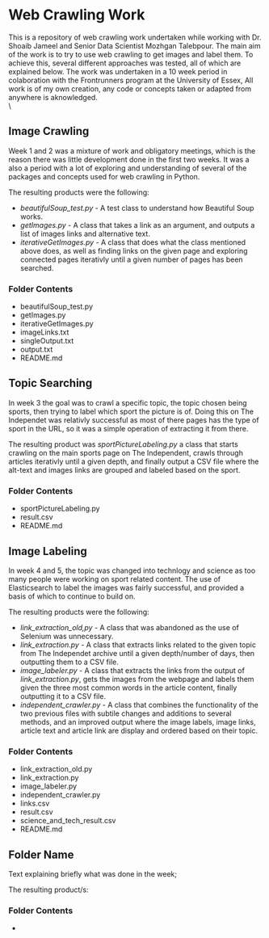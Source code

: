 # Web Crawling Work
This is a repository of web crawling work undertaken while working with Dr. Shoaib Jameel and Senior Data Scientist Mozhgan Talebpour.
The main aim of the work is to try to use web crawling to get images and label them. To achieve this, several different approaches was tested, all of which are explained below.
The work was undertaken in a 10 week period in colaboration with the Frontrunners program at the University of Essex,
All work is of my own creation, any code or concepts taken or adapted from anywhere is aknowledged.  
\
  
## Image Crawling
Week 1 and 2 was a mixture of work and obligatory meetings, which is the reason there was little development done in the first two weeks. It was a also a period with a lot of exploring and understanding of several of the packages and concepts used for web crawling in Python.

The resulting products were the following:
* *beautifulSoup_test.py* - A test class to understand how Beautiful Soup works.
* *getImages.py* - A class that takes a link as an argument, and outputs a list of images links and alternative text.
* *iterativeGetImages.py* - A class that does what the class mentioned above does, as well as finding links on the given page and exploring connected pages iterativly until a given number of pages has been searched.

### Folder Contents
* beautifulSoup_test.py
* getImages.py
* iterativeGetImages.py
* imageLinks.txt
* singleOutput.txt
* output.txt
* README.md


## Topic Searching
In week 3 the goal was to crawl a specific topic, the topic chosen being sports, then trying to label which sport the picture is of. Doing this on The Independet was relativly successful as most of there pages has the type of sport in the URL, so it was a simple operation of extracting it from there.

The resulting product was *sportPictureLabeling.py* a class that starts crawling on the main sports page on The Independent, crawls through articles iterativly until a given depth, and finally output a CSV file where the alt-text and images links are grouped and labeled based on the sport.

### Folder Contents
* sportPictureLabeling.py
* result.csv
* README.md


## Image Labeling
In week 4 and 5, the topic was changed into technlogy and science as too many people were working on sport related content. The use of Elasticsearch to label the images was fairly successful, and provided a basis of which to continue to build on.

The resulting products were the following:
* *link_extraction_old,py* - A class that was abandoned as the use of Selenium was unnecessary.
* *link_extraction.py* - A class that extracts links related to the given topic from The Independet archive until a given depth/number of days, then outputting them to a CSV file.
* *image_labeler.py* - A class that extracts the links from the output of *link_extraction.py*, gets the images from the webpage and labels them given the three most common words in the article content, finally outputting it to a CSV file.
* *independent_crawler.py* - A class that combines the functionality of the two previous files with subtile changes and additions to several methods, and an improved output where the image labels, image links, article text and article link are display and ordered based on their topic.

### Folder Contents
* link_extraction_old.py
* link_extraction.py
* image_labeler.py
* independent_crawler.py
* links.csv
* result.csv
* science_and_tech_result.csv
* README.md


## Folder Name
Text explaining briefly what was done in the week;

The resulting product/s:

### Folder Contents
*
